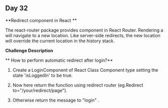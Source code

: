 ## Day 32

**Redirect component in React **

The react-router package provides <Redirect> component in React Router. 
Rendering a <Redirect> will navigate to a new location. Like server-side
redirects, the new location will override the current location in the
history stack.


**Challenge Description**

** How to perform automatic redirect after login?**

1. Create a LoginComponent of React Class Component type
setting  the state  'isLoggedIn' to be true.

2. Now here return the function using  redirect  router 
(eg.Redirect to="/your/redirect/page").

3. Otherwise return the message to "login" .
